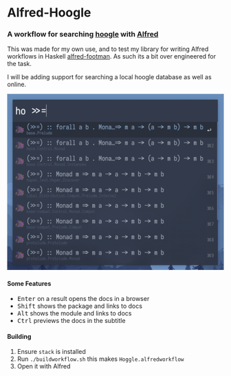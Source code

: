 # Alfred-Hoogle

### A workflow for searching [hoogle](https://hoogle.haskell.org) with [Alfred](https://www.alfredapp.com)

This was made for my own use, and to test my library for writing Alfred workflows in Haskell [alfred-footman](https://github.com/meck/alfred-footman). As such its a bit over engineered for the task.

I will be adding support for searching a local hoogle database as well as online.

![Demo](/docs/Screenshot.png)


#### Some Features
* <kbd>Enter</kbd> on a result opens the docs in a browser
* <kbd>Shift</kbd> shows the package and links to docs
* <kbd>Alt</kbd> shows the module and links to docs
* <kbd>Ctrl</kbd> previews the docs in the subtitle

#### Building
1. Ensure ```stack``` is installed
2. Run ```./buildworkflow.sh``` this makes ```Hoggle.alfredworkflow```
3. Open it with Alfred

